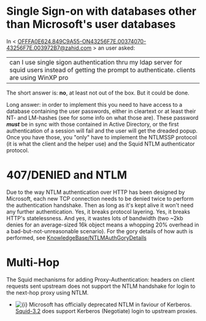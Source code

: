 # Single Sign-on with databases other than Microsoft's user databases

In \<
<OFFFA0E624.849C9A55-ON43256F7E.00374070-43256F7E.003972B7@zahid.com> \>
an user asked:

|                                                                                                                                                      |
| ---------------------------------------------------------------------------------------------------------------------------------------------------- |
| can I use single sigon authentication thru my ldap server for squid users instead of getting the prompt to authenticate. clients are using WinXP pro |

The short answer is: **no**, at least not out of the box. But it could
be done.

Long answer: in order to implement this you need to have access to a
database containing the user passwords, either in cleartext or at least
their NT- and LM-hashes (see
[](http://forum.hackinthebox.org/viewtopic.php?p=40224) for some info on
what those are). These password ***must*** be in sync with those
contained in Active Directory, or the first authentication of a session
will fail and the user will get the dreaded popup. Once you have those,
you "only" have to implement the NTLMSSP protocol (it is what the client
and the helper use) and the Squid NTLM authenticator protocol.

# 407/DENIED and NTLM

Due to the way NTLM authentication over HTTP has been designed by
Microsoft, each new TCP connection needs to be denied twice to perform
the authentication handshake. Then as long as it's kept alive it won't
need any further authentication. Yes, it breaks protocol layering. Yes,
it breaks HTTP's statelessness. And yes, it wastes lots of bandwidth
(two \~2kb denies for an average-sized 16k object means a whopping 20%
overhead in a bad-but-not-unreasonable scenario). For the gory details
of how auth is performed, see
[KnowledgeBase/NTLMAuthGoryDetails](/KnowledgeBase/NTLMAuthGoryDetails#)

# Multi-Hop

The Squid mechanisms for adding Proxy-Authentication: headers on client
requests sent upstream does not support the NTLM handshake for login to
the next-hop proxy using NTLM.

  - ![{i}](https://wiki.squid-cache.org/wiki/squidtheme/img/icon-info.png)
    Microsoft has officially deprecated NTLM in faviour of Kerberos.
    [Squid-3.2](/Squid-3.2#)
    does support Kerberos (Negotiate) login to upstream proxies.
